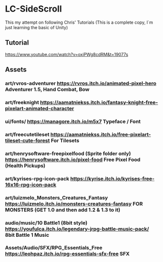 # LC-SideScroll
This my attempt on following Chris' Tutorials (This is a complete copy, I`m just learning the basic of Unity)
## Tutorial
https://www.youtube.com/watch?v=oxiPWg8cdRM&t=19077s
 
## Assets 
### art/rvros-adventurer https://rvros.itch.io/animated-pixel-hero Adventurer 1.5, Hand Combat, Bow
### art/freeknight https://aamatniekss.itch.io/fantasy-knight-free-pixelart-animated-character
### ui/fonts/ https://managore.itch.io/m5x7 Typeface / Font
### art/freecutetileset https://aamatniekss.itch.io/free-pixelart-tileset-cute-forest For Tilesets
### art/henrysoftware-freepixelfood (Sprite folder only) https://henrysoftware.itch.io/pixel-food Free Pixel Food (Health Pickups)
### art/kyrises-rpg-icon-pack https://kyrise.itch.io/kyrises-free-16x16-rpg-icon-pack 
### art/luizmelo_Monsters_Creatures_Fantasy https://luizmelo.itch.io/monsters-creatures-fantasy FOR MONSTERS (GET 1.0 and then add 1.2 & 1.3 to it)
### audio/music/10 Battle1 (8bit style) https://youfulca.itch.io/legendary-jrpg-battle-music-pack/ 8bit Battle 1 Music
### Assets/Audio/SFX/RPG_Essentials_Free https://leohpaz.itch.io/rpg-essentials-sfx-free SFX
